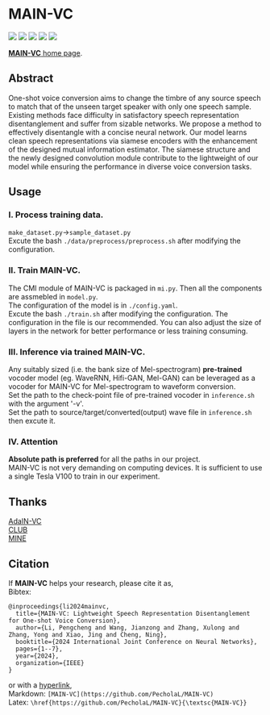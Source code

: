 # MAIN-VC
[![](https://img.shields.io/badge/LICENSE-Apache_2.0-yellow?style=flat)](https://github.com/PecholaL/MAIN-VC/blob/main/LICENSE) 
[![](https://img.shields.io/badge/IJCNN-2024-green?style=flat)](https://2024.ieeewcci.org/) 
[![](https://img.shields.io/badge/AI-speech-pink?style=flat)](https://github.com/PecholaL/MAIN-VC) 
[![](https://img.shields.io/badge/arXiv-2405.0000-red?style=flat)](https://arxiv.org)
[![](https://img.shields.io/badge/Pechola_L-blue?style=flat)](https://github.com/PecholaL)

[**MAIN-VC** home page](https://pecholal.github.io/MAIN-VC-demo/).

## Abstract
One-shot voice conversion aims to change the timbre of any source speech to match that of the unseen target speaker with only one speech sample. Existing methods face difficulty in satisfactory speech representation disentanglement and suffer from sizable networks. We propose a method to effectively disentangle with a concise neural network. Our model learns clean speech representations via siamese encoders with the enhancement of the designed mutual information estimator. The siamese structure and the newly designed convolution module contribute to the lightweight of our model while ensuring the performance in diverse voice conversion tasks.

## Usage
### I. Process training data.
`make_dataset.py`->`sample_dataset.py`  
Excute the bash `./data/preprocess/preprocess.sh` after modifying the configuration.

### II. Train MAIN-VC.
The CMI module of MAIN-VC is packaged in `mi.py`. Then all the components are assmebled in `model.py`.  
The configuration of the model is in `./config.yaml`.  
Excute the bash `./train.sh` after modifying the configuration. The configuration in the file is our recommended. You can also adjust the size of layers in the network for better performance or less training consuming.

### III. Inference via trained MAIN-VC.
Any suitably sized (i.e. the bank size of Mel-spectrogram) **pre-trained** vocoder model (eg. WaveRNN, Hifi-GAN, Mel-GAN) can be leveraged as a vocoder for MAIN-VC for Mel-spectrogram to waveform conversion.  
Set the path to the check-point file of pre-trained vocoder in `inference.sh` with the argument '-v'.  
Set the path to source/target/converted(output) wave file in `inference.sh` then excute it. 

### IV. Attention
**Absolute path is preferred** for all the paths in our project.  
MAIN-VC is not very demanding on computing devices. It is sufficient to use a single Tesla V100 to train in our experiment.  

## Thanks
[AdaIN-VC](https://github.com/jjery2243542/adaptive_voice_conversion)  
[CLUB](https://github.com/Linear95/CLUB)  
[MINE](https://arxiv.org/abs/1801.04062)  

## Citation
If **MAIN-VC** helps your research, please cite it as,  
Bibtex: 
```
@inproceedings{li2024mainvc,
  title={MAIN-VC: Lightweight Speech Representation Disentanglement for One-shot Voice Conversion},
  author={Li, Pengcheng and Wang, Jianzong and Zhang, Xulong and Zhang, Yong and Xiao, Jing and Cheng, Ning},
  booktitle={2024 International Joint Conference on Neural Networks},
  pages={1--7},
  year={2024},
  organization={IEEE}
}
```

or with a [hyperlink](https://github.com/PecholaL/MAIN-VC),  
Markdown: `[MAIN-VC](https://github.com/PecholaL/MAIN-VC)`  
Latex: `\href{https://github.com/PecholaL/MAIN-VC}{\textsc{MAIN-VC}}`
